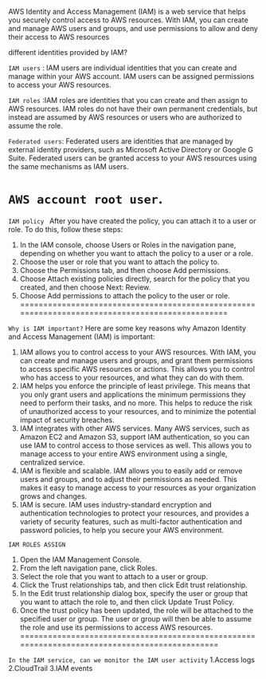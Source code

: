 AWS Identity and Access Management (IAM) is a web service that helps you securely
control access to AWS resources. With IAM, you can create and manage AWS users and
groups, and use permissions to allow and deny their access to AWS resources


different identities provided by IAM?

`IAM users` : IAM users are individual identities that you can create and manage within
your AWS account. IAM users can be assigned permissions to access your AWS
resources.

`IAM roles` :IAM roles are identities that you can create and then assign to AWS
resources. IAM roles do not have their own permanent credentials, but instead are
assumed by AWS resources or users who are authorized to assume the role.

`Federated users`: Federated users are identities that are managed by external identity
providers, such as Microsoft Active Directory or Google G Suite. Federated users can
be granted access to your AWS resources using the same mechanisms as IAM users.

`AWS account root user`.
===============================================================================================
`IAM policy `
After you have created the policy, you can attach it to a user or role. To do this, follow these
steps:
1. In the IAM console, choose Users or Roles in the navigation pane, depending on
whether you want to attach the policy to a user or a role.
2. Choose the user or role that you want to attach the policy to.
3. Choose the Permissions tab, and then choose Add permissions.
4. Choose Attach existing policies directly, search for the policy that you created, and
then choose Next: Review.
5. Choose Add permissions to attach the policy to the user or role.
================================================================================================

`Why is IAM important?`
Here are some key reasons why Amazon Identity and Access Management (IAM) is
important:
1. IAM allows you to control access to your AWS resources. With IAM, you can create
and manage users and groups, and grant them permissions to access specific AWS
resources or actions. This allows you to control who has access to your resources, and
what they can do with them.
2. IAM helps you enforce the principle of least privilege. This means that you only grant
users and applications the minimum permissions they need to perform their tasks, and
no more. This helps to reduce the risk of unauthorized access to your resources, and to
minimize the potential impact of security breaches.
3. IAM integrates with other AWS services. Many AWS services, such as Amazon EC2
and Amazon S3, support IAM authentication, so you can use IAM to control access to
those services as well. This allows you to manage access to your entire AWS
environment using a single, centralized service.
4. IAM is flexible and scalable. IAM allows you to easily add or remove users and
groups, and to adjust their permissions as needed. This makes it easy to manage
access to your resources as your organization grows and changes.
5. IAM is secure. IAM uses industry-standard encryption and authentication
technologies to protect your resources, and provides a variety of security features,
such as multi-factor authentication and password policies, to help you secure your
AWS environment.


`IAM ROLES ASSIGN`
1. Open the IAM Management Console.
2. From the left navigation pane, click Roles.
3. Select the role that you want to attach to a user or group.
4. Click the Trust relationships tab, and then click Edit trust relationship.
5. In the Edit trust relationship dialog box, specify the user or group that you want to
attach the role to, and then click Update Trust Policy.
6. Once the trust policy has been updated, the role will be attached to the specified user
or group. The user or group will then be able to assume the role and use its
permissions to access AWS resources.
==============================================================================================

`In the IAM service, can we monitor the IAM user activity`
1.Access logs
2.CloudTrail
3.IAM events